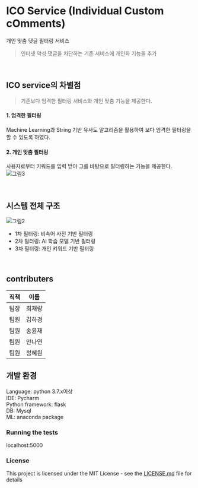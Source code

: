 # ICO Service (Individual Custom cOmments)

개인 맞춤 댓글 필터링 서비스
>인터넷 악성 댓글을 차단하는 기존 서비스에 개인화 기능을 추가
<br>
   
   

## ICO service의 차별점
>기존보다 엄격한 필터링 서비스와 개인 맞춤 기능을 제공한다.  
#### 1. 엄격한 필터링  
 Machine Learning과 String 기반 유사도 알고리즘을 활용하여 보다 엄격한 필터링을 할 수 있도록 하였다.  
#### 2. 개인 맞춤 필터링  
 사용자로부터 키워드를 입력 받아 그를 바탕으로 필터링하는 기능을 제공한다.  
 ![그림3](https://user-images.githubusercontent.com/55947154/113479552-bb343e80-94ca-11eb-895d-408ea0e1d999.png)

<br>
   

## 시스템 전체 구조
![그림2](https://user-images.githubusercontent.com/55947154/113479550-b8d1e480-94ca-11eb-8516-b73b3912c630.png)
- 1차 필터링: 비속어 사전 기반 필터링   
- 2차 필터링: AI 학습 모델 기반 필터링   
- 3차 필터링: 개인 키워드 기반 필터링   

<br> 
   
## contributers
|직책|이름|
|:---:|:---:|
|팀장|최재량|
|팀원|김하경|
|팀원|송윤재|
|팀원|안나연|
|팀원|정혜원|




## 개발 환경
Language: python 3.7.x이상  
IDE: Pycharm  
Python framework: flask  
DB: Mysql  
ML: anaconda package  




### Running the tests

localhost:5000




### License

This project is licensed under the MIT License - see the [LICENSE.md](LICENSE.md) file for details

